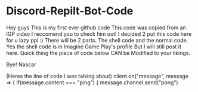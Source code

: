 # Discord-Repilt-Bot-Code
Hey guys
This is my first ever github code
This code was copied from an IGP video
I reccomend you to check him out!
I decided 2 put this code here for u lazy ppl :)
There will be 2 parts. The shell code and the normal code.
Yes the shell code is in Imagine Game Play's profile
But I will still post it here.
Quick thing the piece of code below CAN be
Modified to your likings.

Bye!
 Nascar

(Heres the line of code I was talking about)
client.on("message", message => {
  if(message.content === "ping") {
    message.channel.send("pong")
